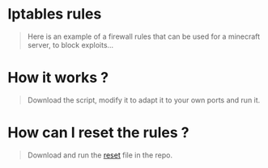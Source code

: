Iptables rules
============
> Here is an example of a firewall rules that can be used for a minecraft server, to block exploits...

How it works ?
============
> Download the script, modify it to adapt it to your own ports and run it. 

How can I reset the rules ?
============
> Download and run the [reset](https://github.com/GaetanOff/Firewall-Template/blob/master/reset) file in the repo.
